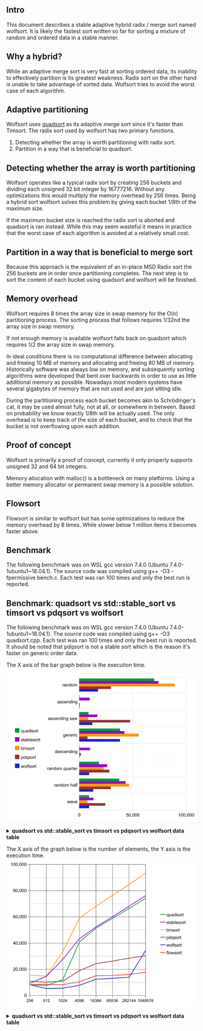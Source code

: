 Intro
-----

This document describes a stable adaptive hybrid radix / merge sort named wolfsort. It
is likely the fastest sort written so far for sorting a mixture of random and ordered data
in a stable manner.

Why a hybrid?
-------------
While an adaptive merge sort is very fast at sorting ordered data, its inability to effectively
partition is its greatest weakness. Radix sort on the other hand is unable to take advantage of
sorted data. Wolfsort tries to avoid the worst case of each algorithm.

Adaptive partitioning
---------------------
Wolfsort uses [quadsort](https://github.com/scandum/quadsort "quadsort") as its adaptive merge
sort since it's faster than Timsort. The radix sort used by wolfsort has two primary functions.

1. Detecting whether the array is worth partitioning with radix sort.
2. Partition in a way that is beneficial to quadsort.

Detecting whether the array is worth partitioning
-------------------------------------------------

Wolfsort operates like a typical radix sort by creating 256 buckets and dividing each unsigned
32 bit integer by 16777216. Without any optimizations this would multiply the memory overhead
by 256 times. Being a hybrid sort wolfsort solves this problem by giving each bucket 1/8th of
the maximum size.

If the maximum bucket size is reached the radix sort is aborted and quadsort is ran instead.
While this may seem wasteful it means in practice that the worst case of each algorithm is
avoided at a relatively small cost.

Partition in a way that is beneficial to merge sort
---------------------------------------------------
Because this approach is the equivalent of an in-place MSD Radix sort the 256 buckets are
in order once partitioning completes. The next step is to sort the content of each bucket
using quadsort and wolfsort will be finished.

Memory overhead
---------------
Wolfsort requires 8 times the array size in swap memory for the O(n) partitioning process.
The sorting process that follows requires 1/32nd the array size in swap memory.

If not enough memory is available wolfsort falls back on quadsort which requires 1/2 the array
size in swap memory.

In ideal conditions there is no computational difference between allocating and freeing 10 MB
of memory and allocating and freeing 80 MB of memory. Historically software was always low on
memory, and subsequently sorting algorithms were developed that bent over backwards in order
to use as little additional memory as possible. Nowadays most modern systems have several
gigabytes of memory that are not used and are just sitting idle. 

During the partitioning process each bucket becomes akin to Schrödinger's cat, it may be used
almost fully, not at all, or somewhere in between. Based on probability we know exactly 1/8th
will be actually used. The only overhead is to keep track of the size of each bucket, and to
check that the bucket is not overflowing upon each addition.

Proof of concept
----------------
Wolfsort is primarily a proof of concept, currently it only properly supports unsigned 32 and
64 bit integers.

Memory allocation with malloc() is a bottleneck on many platforms. Using a better memory
allocator or permanent swap memory is a possible solution. 

Flowsort
--------
Flowsort is similar to wolfsort but has some optimizations to reduce the memory overhead by
8 times. While slower below 1 million items it becomes faster above.

Benchmark
---------
The following benchmark was on WSL gcc version 7.4.0 (Ubuntu 7.4.0-1ubuntu1~18.04.1).
The source code was compiled using g++ -O3 -fpermissive bench.c.
Each test was ran 100 times and only the best run is reported.

Benchmark: quadsort vs std::stable_sort vs timsort vs pdqsort vs wolfsort
-------------------------------------------------------------------------
The following benchmark was on WSL gcc version 7.4.0 (Ubuntu 7.4.0-1ubuntu1~18.04.1).
The source code was compiled using g++ -O3 quadsort.cpp. Each test was ran 100 times
and only the best run is reported. It should be noted that pdqsort is not a stable
sort which is the reason it's faster on generic order data.

The X axis of the bar graph below is the execution time.

![Graph](/graph1.png)

<details><summary><b>quadsort vs std::stable_sort vs timsort vs pdqsort vs wolfsort data table</b></summary>

|      Name |    Items | Type |     Best |  Average | Comparisons |     Distribution |
| --------- | -------- | ---- | -------- | -------- | ----------- | ---------------- |
|  quadsort |  1000000 |  i32 | 0.070469 | 0.070635 |             |     random order |
|stablesort |  1000000 |  i32 | 0.073865 | 0.074078 |             |     random order |
|   timsort |  1000000 |  i32 | 0.089192 | 0.089301 |             |     random order |
|   pdqsort |  1000000 |  i32 | 0.029911 | 0.029948 |             |     random order |
|  wolfsort |  1000000 |  i32 | 0.017359 | 0.017744 |             |     random order |
|           |          |      |          |          |             |                  |
|  quadsort |  1000000 |  i32 | 0.000485 | 0.000511 |             |        ascending |
|stablesort |  1000000 |  i32 | 0.010188 | 0.010261 |             |        ascending |
|   timsort |  1000000 |  i32 | 0.000331 | 0.000342 |             |        ascending |
|   pdqsort |  1000000 |  i32 | 0.000863 | 0.000875 |             |        ascending |
|  wolfsort |  1000000 |  i32 | 0.000539 | 0.000579 |             |        ascending |
|           |          |      |          |          |             |                  |
|  quadsort |  1000000 |  i32 | 0.008901 | 0.008934 |             |    ascending saw |
|stablesort |  1000000 |  i32 | 0.017093 | 0.017275 |             |    ascending saw |
|   timsort |  1000000 |  i32 | 0.008615 | 0.008674 |             |    ascending saw |
|   pdqsort |  1000000 |  i32 | 0.047785 | 0.047921 |             |    ascending saw |
|  wolfsort |  1000000 |  i32 | 0.012490 | 0.012554 |             |    ascending saw |
|           |          |      |          |          |             |                  |
|  quadsort |  1000000 |  i32 | 0.038260 | 0.038343 |             |    generic order |
|stablesort |  1000000 |  i32 | 0.042292 | 0.042388 |             |    generic order |
|   timsort |  1000000 |  i32 | 0.055855 | 0.055967 |             |    generic order |
|   pdqsort |  1000000 |  i32 | 0.008093 | 0.008168 |             |    generic order |
|  wolfsort |  1000000 |  i32 | 0.038320 | 0.038417 |             |    generic order |
|           |          |      |          |          |             |                  |
|  quadsort |  1000000 |  i32 | 0.000559 | 0.000576 |             | descending order |
|stablesort |  1000000 |  i32 | 0.010343 | 0.010438 |             | descending order |
|   timsort |  1000000 |  i32 | 0.000891 | 0.000900 |             | descending order |
|   pdqsort |  1000000 |  i32 | 0.001882 | 0.001897 |             | descending order |
|  wolfsort |  1000000 |  i32 | 0.000604 | 0.000625 |             | descending order |
|           |          |      |          |          |             |                  |
|  quadsort |  1000000 |  i32 | 0.006174 | 0.006245 |             |   descending saw |
|stablesort |  1000000 |  i32 | 0.014679 | 0.014767 |             |   descending saw |
|   timsort |  1000000 |  i32 | 0.006419 | 0.006468 |             |   descending saw |
|   pdqsort |  1000000 |  i32 | 0.016603 | 0.016629 |             |   descending saw |
|  wolfsort |  1000000 |  i32 | 0.006264 | 0.006329 |             |   descending saw |
|           |          |      |          |          |             |                  |
|  quadsort |  1000000 |  i32 | 0.018675 | 0.018729 |             |      random tail |
|stablesort |  1000000 |  i32 | 0.026384 | 0.026508 |             |      random tail |
|   timsort |  1000000 |  i32 | 0.023226 | 0.023395 |             |      random tail |
|   pdqsort |  1000000 |  i32 | 0.028599 | 0.028674 |             |      random tail |
|  wolfsort |  1000000 |  i32 | 0.009517 | 0.009631 |             |      random tail |
|           |          |      |          |          |             |                  |
|  quadsort |  1000000 |  i32 | 0.037593 | 0.037679 |             |      random half |
|stablesort |  1000000 |  i32 | 0.043755 | 0.043899 |             |      random half |
|   timsort |  1000000 |  i32 | 0.047008 | 0.047112 |             |      random half |
|   pdqsort |  1000000 |  i32 | 0.029800 | 0.029847 |             |      random half |
|  wolfsort |  1000000 |  i32 | 0.013238 | 0.013355 |             |      random half |
|           |          |      |          |          |             |                  |
|  quadsort |  1000000 |  i32 | 0.009605 | 0.009673 |             |       wave order |
|stablesort |  1000000 |  i32 | 0.013667 | 0.013785 |             |       wave order |
|   timsort |  1000000 |  i32 | 0.007994 | 0.008138 |             |       wave order |
|   pdqsort |  1000000 |  i32 | 0.024683 | 0.024727 |             |       wave order |
|  wolfsort |  1000000 |  i32 | 0.009642 | 0.009709 |             |       wave order |
</details>

The X axis of the graph below is the number of elements, the Y axis is the execution time.
![Graph](/graph2.png)
<details><summary><b>quadsort vs std::stable_sort vs timsort vs pdqsort vs wolfsort data table</b></summary>

|      Name |    Items | Type |     Best |  Average | Comparisons |     Distribution |
| --------- | -------- | ---- | -------- | -------- | ----------- | ---------------- |
|  quadsort |      256 |  i32 | 0.008306 | 0.009226 |             |     random order |
|stablesort |      256 |  i32 | 0.009325 | 0.022037 |             |     random order |
|   timsort |      256 |  i32 | 0.015605 | 0.026554 |             |     random order |
|   pdqsort |      256 |  i32 | 0.010840 | 0.015047 |             |     random order |
|  wolfsort |      256 |  i32 | 0.008287 | 0.008338 |             |     random order |
|  flowsort |      256 |  i32 | 0.008332 | 0.009783 |             |     random order |
|           |          |      |          |          |             |                  |
|  quadsort |      512 |  i32 | 0.007497 | 0.012202 |             |     random order |
|stablesort |      512 |  i32 | 0.014719 | 0.023305 |             |     random order |
|   timsort |      512 |  i32 | 0.014791 | 0.026926 |             |     random order |
|   pdqsort |      512 |  i32 | 0.010218 | 0.015399 |             |     random order |
|  wolfsort |      512 |  i32 | 0.005434 | 0.005711 |             |     random order |
|  flowsort |      512 |  i32 | 0.008525 | 0.008842 |             |     random order |
|           |          |      |          |          |             |                  |
|  quadsort |     1024 |  i32 | 0.012224 | 0.013265 |             |     random order |
|stablesort |     1024 |  i32 | 0.027686 | 0.033828 |             |     random order |
|   timsort |     1024 |  i32 | 0.033677 | 0.043642 |             |     random order |
|   pdqsort |     1024 |  i32 | 0.011030 | 0.015985 |             |     random order |
|  wolfsort |     1024 |  i32 | 0.005497 | 0.007087 |             |     random order |
|  flowsort |     1024 |  i32 | 0.008267 | 0.009476 |             |     random order |
|           |          |      |          |          |             |                  |
|  quadsort |     4096 |  i32 | 0.040918 | 0.041427 |             |     random order |
|stablesort |     4096 |  i32 | 0.043393 | 0.044039 |             |     random order |
|   timsort |     4096 |  i32 | 0.059069 | 0.059289 |             |     random order |
|   pdqsort |     4096 |  i32 | 0.019076 | 0.020721 |             |     random order |
|  wolfsort |     4096 |  i32 | 0.007710 | 0.009736 |             |     random order |
|  flowsort |     4096 |  i32 | 0.010430 | 0.012855 |             |     random order |
|           |          |      |          |          |             |                  |
|  quadsort |    16384 |  i32 | 0.051287 | 0.051480 |             |     random order |
|stablesort |    16384 |  i32 | 0.052293 | 0.052393 |             |     random order |
|   timsort |    16384 |  i32 | 0.068145 | 0.068304 |             |     random order |
|   pdqsort |    16384 |  i32 | 0.024337 | 0.024414 |             |     random order |
|  wolfsort |    16384 |  i32 | 0.012334 | 0.012433 |             |     random order |
|  flowsort |    16384 |  i32 | 0.015112 | 0.015173 |             |     random order |
|           |          |      |          |          |             |                  |
|  quadsort |    65536 |  i32 | 0.058787 | 0.058863 |             |     random order |
|stablesort |    65536 |  i32 | 0.060166 | 0.060262 |             |     random order |
|   timsort |    65536 |  i32 | 0.076500 | 0.076612 |             |     random order |
|   pdqsort |    65536 |  i32 | 0.026368 | 0.026425 |             |     random order |
|  wolfsort |    65536 |  i32 | 0.013164 | 0.013208 |             |     random order |
|  flowsort |    65536 |  i32 | 0.015327 | 0.015362 |             |     random order |
|           |          |      |          |          |             |                  |
|  quadsort |   262144 |  i32 | 0.066391 | 0.066484 |             |     random order |
|stablesort |   262144 |  i32 | 0.068144 | 0.068255 |             |     random order |
|   timsort |   262144 |  i32 | 0.084703 | 0.084835 |             |     random order |
|   pdqsort |   262144 |  i32 | 0.028397 | 0.028457 |             |     random order |
|  wolfsort |   262144 |  i32 | 0.013937 | 0.014095 |             |     random order |
|  flowsort |   262144 |  i32 | 0.016058 | 0.016107 |             |     random order |
|           |          |      |          |          |             |                  |
|  quadsort |  1048576 |  i32 | 0.074302 | 0.074495 |             |     random order |
|stablesort |  1048576 |  i32 | 0.076274 | 0.076419 |             |     random order |
|   timsort |  1048576 |  i32 | 0.093351 | 0.093517 |             |     random order |
|   pdqsort |  1048576 |  i32 | 0.030378 | 0.030446 |             |     random order |
|  wolfsort |  1048576 |  i32 | 0.034210 | 0.034403 |             |     random order |
|  flowsort |  1048576 |  i32 | 0.017668 | 0.017795 |             |     random order |

</details>
